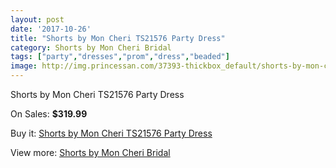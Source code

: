 ```yaml
---
layout: post
date: '2017-10-26'
title: "Shorts by Mon Cheri TS21576 Party Dress"
category: Shorts by Mon Cheri Bridal
tags: ["party","dresses","prom","dress","beaded"]
image: http://img.princessan.com/37393-thickbox_default/shorts-by-mon-cheri-ts21576-party-dress.jpg
---
```

Shorts by Mon Cheri TS21576 Party Dress

On Sales: **$319.99**
<a href="https://www.princessan.com/en/17364-shorts-by-mon-cheri-ts21576-party-dress.html"><amp-img layout="responsive" width="600" height="600" src="//img.princessan.com/37393-thickbox_default/shorts-by-mon-cheri-ts21576-party-dress.jpg" alt="Shorts by Mon Cheri TS21576 Party Dress 0" /></a>
<a href="https://www.princessan.com/en/17364-shorts-by-mon-cheri-ts21576-party-dress.html"><amp-img layout="responsive" width="600" height="600" src="//img.princessan.com/37394-thickbox_default/shorts-by-mon-cheri-ts21576-party-dress.jpg" alt="Shorts by Mon Cheri TS21576 Party Dress 1" /></a>

Buy it: [Shorts by Mon Cheri TS21576 Party Dress](https://www.princessan.com/en/17364-shorts-by-mon-cheri-ts21576-party-dress.html "Shorts by Mon Cheri TS21576 Party Dress")

View more: [Shorts by Mon Cheri Bridal](https://www.princessan.com/en/146- "Shorts by Mon Cheri Bridal")
